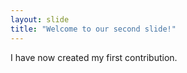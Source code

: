```yaml
---
layout: slide
title: "Welcome to our second slide!"
---
```

I have now created my first contribution. 
